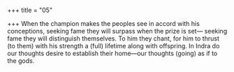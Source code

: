 +++
title = "05"

+++
 When the champion makes the peoples see in accord with his
conceptions, seeking fame they will surpass when the prize is set—
seeking fame they will distinguish themselves.
To him they chant, for him to thrust (to them) with his strength a (full)  lifetime along with offspring.
In Indra do our thoughts desire to establish their home—our thoughts  (going) as if to the gods.